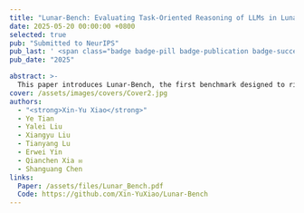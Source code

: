 ```yaml
---
title: "Lunar-Bench: Evaluating Task-Oriented Reasoning of LLMs in Lunar Exploration Scenarios"
date: 2025-05-20 00:00:00 +0800
selected: true
pub: "Submitted to NeurIPS"
pub_last: ' <span class="badge badge-pill badge-publication badge-success">Under Review</span>'
pub_date: "2025"

abstract: >-
  This paper introduces Lunar-Bench, the first benchmark designed to rigorously evaluate the reasoning and decision-making capabilities of large language models (LLMs) under the unique constraints of lunar exploration. Featuring 3,000 high-fidelity tasks across critical lunar operational domains, Lunar-Bench goes beyond accuracy metrics by proposing Environmental Scenario Indicators (ESI), which assess models' safety, efficiency, factual integrity, and alignment. Evaluations of 36 state-of-the-art LLMs reveal significant performance gaps compared to human experts, underscoring the urgent need for robust, domain-adapted solutions in mission-critical AI deployment.
cover: /assets/images/covers/Cover2.jpg
authors:
  - "<strong>Xin-Yu Xiao</strong>"
  - Ye Tian
  - Yalei Liu
  - Xiangyu Liu
  - Tianyang Lu
  - Erwei Yin
  - Qianchen Xia ✉
  - Shanguang Chen 
links:
  Paper: /assets/files/Lunar_Bench.pdf
  Code: https://github.com/Xin-YuXiao/Lunar-Bench
---
```

